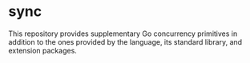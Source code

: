 # sync
This repository provides supplementary Go concurrency primitives in addition to the ones provided by the language, its standard library, and extension packages.
